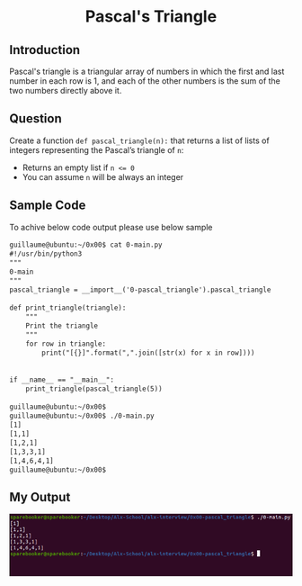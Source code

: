 <div align=center>
<h1>Pascal's Triangle</h1>
</div>

## Introduction

Pascal's triangle is a triangular array of numbers in which the first and last number in each row is 1, and each of the other numbers is the sum of the two numbers directly above it.

## Question

Create a function `def pascal_triangle(n):` that returns a list of lists of integers representing the Pascal’s triangle of `n`:
* Returns an empty list if `n <= 0`
* You can assume `n` will be always an integer

## Sample Code
To achive below code output please use below sample
```
guillaume@ubuntu:~/0x00$ cat 0-main.py
#!/usr/bin/python3
"""
0-main
"""
pascal_triangle = __import__('0-pascal_triangle').pascal_triangle

def print_triangle(triangle):
    """
    Print the triangle
    """
    for row in triangle:
        print("[{}]".format(",".join([str(x) for x in row])))


if __name__ == "__main__":
    print_triangle(pascal_triangle(5))

guillaume@ubuntu:~/0x00$ 
guillaume@ubuntu:~/0x00$ ./0-main.py
[1]
[1,1]
[1,2,1]
[1,3,3,1]
[1,4,6,4,1]
guillaume@ubuntu:~/0x00$ 
```

## My Output
<img src="https://github.com/bugemarvin/alx-interview/blob/master/0x00-pascal_triangle/image.png"/>
